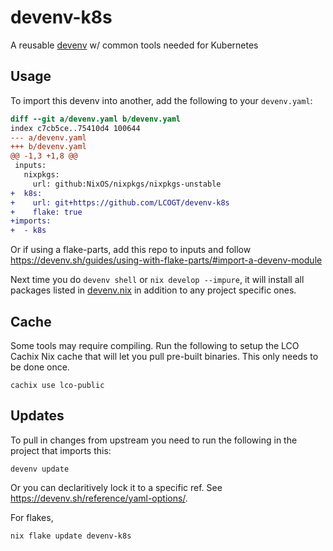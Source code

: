 # devenv-k8s

A reusable [devenv](https://devenv.sh/) w/ common tools needed for Kubernetes 

## Usage

To import this devenv into another, add the following to your `devenv.yaml`:

```diff
diff --git a/devenv.yaml b/devenv.yaml
index c7cb5ce..75410d4 100644
--- a/devenv.yaml
+++ b/devenv.yaml
@@ -1,3 +1,8 @@
 inputs:
   nixpkgs:
     url: github:NixOS/nixpkgs/nixpkgs-unstable
+  k8s:
+    url: git+https://github.com/LCOGT/devenv-k8s
+    flake: true
+imports:
+  - k8s
```

Or if using a flake-parts, add this repo to inputs and follow
https://devenv.sh/guides/using-with-flake-parts/#import-a-devenv-module

Next time you do `devenv shell` or `nix develop --impure`, it will install all
packages listed in [devenv.nix](devenv.nix) in addition to any project specific ones.

## Cache

Some tools may require compiling. Run the following to setup the LCO Cachix Nix cache that will
let you pull pre-built binaries. This only needs to be done once.

```shell
cachix use lco-public
```

## Updates

To pull in changes from upstream you need to run the following in the project that imports this:

```shell
devenv update
```

Or you can declaritively lock it to a specific ref. See https://devenv.sh/reference/yaml-options/.

For flakes,

```shell
nix flake update devenv-k8s
```
